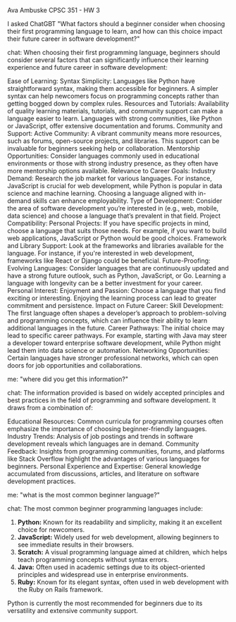Ava Ambuske
CPSC 351 - HW 3 

I asked ChatGBT "What factors should a beginner consider when choosing their first programming language to learn, and how can this choice impact their future career in software development?"

chat: 
When choosing their first programming language, beginners should consider several factors that can significantly influence their learning experience and future career in software development:

Ease of Learning:
Syntax Simplicity: Languages like Python have straightforward syntax, making them accessible for beginners. A simpler syntax can help newcomers focus on programming concepts rather than getting bogged down by complex rules.
Resources and Tutorials: Availability of quality learning materials, tutorials, and community support can make a language easier to learn. Languages with strong communities, like Python or JavaScript, offer extensive documentation and forums.
Community and Support:
Active Community: A vibrant community means more resources, such as forums, open-source projects, and libraries. This support can be invaluable for beginners seeking help or collaboration.
Mentorship Opportunities: Consider languages commonly used in educational environments or those with strong industry presence, as they often have more mentorship options available.
Relevance to Career Goals:
Industry Demand: Research the job market for various languages. For instance, JavaScript is crucial for web development, while Python is popular in data science and machine learning. Choosing a language aligned with in-demand skills can enhance employability.
Type of Development: Consider the area of software development you’re interested in (e.g., web, mobile, data science) and choose a language that’s prevalent in that field.
Project Compatibility:
Personal Projects: If you have specific projects in mind, choose a language that suits those needs. For example, if you want to build web applications, JavaScript or Python would be good choices.
Framework and Library Support: Look at the frameworks and libraries available for the language. For instance, if you're interested in web development, frameworks like React or Django could be beneficial.
Future-Proofing:
Evolving Languages: Consider languages that are continuously updated and have a strong future outlook, such as Python, JavaScript, or Go. Learning a language with longevity can be a better investment for your career.
Personal Interest:
Enjoyment and Passion: Choose a language that you find exciting or interesting. Enjoying the learning process can lead to greater commitment and persistence.
Impact on Future Career:
Skill Development: The first language often shapes a developer’s approach to problem-solving and programming concepts, which can influence their ability to learn additional languages in the future.
Career Pathways: The initial choice may lead to specific career pathways. For example, starting with Java may steer a developer toward enterprise software development, while Python might lead them into data science or automation.
Networking Opportunities: Certain languages have stronger professional networks, which can open doors for job opportunities and collaborations.

me: "where did you get this information?"

chat: 
The information provided is based on widely accepted principles and best practices in the field of programming and software development. It draws from a combination of:

Educational Resources: Common curricula for programming courses often emphasize the importance of choosing beginner-friendly languages.
Industry Trends: Analysis of job postings and trends in software development reveals which languages are in demand.
Community Feedback: Insights from programming communities, forums, and platforms like Stack Overflow highlight the advantages of various languages for beginners.
Personal Experience and Expertise: General knowledge accumulated from discussions, articles, and literature on software development practices.

me: 
"what is the most common beginner language?"

chat:
The most common beginner programming languages include:

1. **Python:** Known for its readability and simplicity, making it an excellent choice for newcomers.
2. **JavaScript:** Widely used for web development, allowing beginners to see immediate results in their browsers.
3. **Scratch:** A visual programming language aimed at children, which helps teach programming concepts without syntax errors.
4. **Java:** Often used in academic settings due to its object-oriented principles and widespread use in enterprise environments.
5. **Ruby:** Known for its elegant syntax, often used in web development with the Ruby on Rails framework.

Python is currently the most recommended for beginners due to its versatility and extensive community support.
